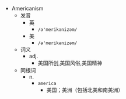 - Americanism
  - 发音
    - 英
      - `/ə'merikənizəm/`
    - 美
      - `/ə'merikənizəm/`
  - 词义
    - adj.
      - 美国所创,美国风俗,美国精神
  - 同根词
    - n.
      - `america`
        - 美国；美洲（包括北美和南美洲）
